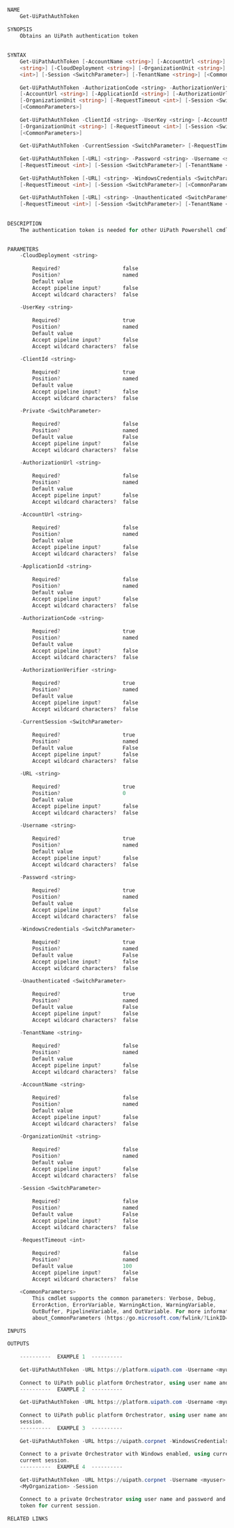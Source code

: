 ﻿```PowerShell

NAME
    Get-UiPathAuthToken
    
SYNOPSIS
    Obtains an UiPath authentication token
    
    
SYNTAX
    Get-UiPathAuthToken [-AccountName <string>] [-AccountUrl <string>] [-ApplicationId <string>] [-AuthorizationUrl 
    <string>] [-CloudDeployment <string>] [-OrganizationUnit <string>] [-Private <SwitchParameter>] [-RequestTimeout 
    <int>] [-Session <SwitchParameter>] [-TenantName <string>] [<CommonParameters>]
    
    Get-UiPathAuthToken -AuthorizationCode <string> -AuthorizationVerifier <string> [-AccountName <string>] 
    [-AccountUrl <string>] [-ApplicationId <string>] [-AuthorizationUrl <string>] [-CloudDeployment <string>] 
    [-OrganizationUnit <string>] [-RequestTimeout <int>] [-Session <SwitchParameter>] [-TenantName <string>] 
    [<CommonParameters>]
    
    Get-UiPathAuthToken -ClientId <string> -UserKey <string> [-AccountName <string>] [-CloudDeployment <string>] 
    [-OrganizationUnit <string>] [-RequestTimeout <int>] [-Session <SwitchParameter>] [-TenantName <string>] 
    [<CommonParameters>]
    
    Get-UiPathAuthToken -CurrentSession <SwitchParameter> [-RequestTimeout <int>] [<CommonParameters>]
    
    Get-UiPathAuthToken [-URL] <string> -Password <string> -Username <string> [-OrganizationUnit <string>] 
    [-RequestTimeout <int>] [-Session <SwitchParameter>] [-TenantName <string>] [<CommonParameters>]
    
    Get-UiPathAuthToken [-URL] <string> -WindowsCredentials <SwitchParameter> [-OrganizationUnit <string>] 
    [-RequestTimeout <int>] [-Session <SwitchParameter>] [<CommonParameters>]
    
    Get-UiPathAuthToken [-URL] <string> -Unauthenticated <SwitchParameter> [-OrganizationUnit <string>] 
    [-RequestTimeout <int>] [-Session <SwitchParameter>] [-TenantName <string>] [<CommonParameters>]
    
    
DESCRIPTION
    The authentication token is needed for other UiPath Powershell cmdlets.
    

PARAMETERS
    -CloudDeployment <string>
        
        Required?                    false
        Position?                    named
        Default value                
        Accept pipeline input?       false
        Accept wildcard characters?  false
        
    -UserKey <string>
        
        Required?                    true
        Position?                    named
        Default value                
        Accept pipeline input?       false
        Accept wildcard characters?  false
        
    -ClientId <string>
        
        Required?                    true
        Position?                    named
        Default value                
        Accept pipeline input?       false
        Accept wildcard characters?  false
        
    -Private <SwitchParameter>
        
        Required?                    false
        Position?                    named
        Default value                False
        Accept pipeline input?       false
        Accept wildcard characters?  false
        
    -AuthorizationUrl <string>
        
        Required?                    false
        Position?                    named
        Default value                
        Accept pipeline input?       false
        Accept wildcard characters?  false
        
    -AccountUrl <string>
        
        Required?                    false
        Position?                    named
        Default value                
        Accept pipeline input?       false
        Accept wildcard characters?  false
        
    -ApplicationId <string>
        
        Required?                    false
        Position?                    named
        Default value                
        Accept pipeline input?       false
        Accept wildcard characters?  false
        
    -AuthorizationCode <string>
        
        Required?                    true
        Position?                    named
        Default value                
        Accept pipeline input?       false
        Accept wildcard characters?  false
        
    -AuthorizationVerifier <string>
        
        Required?                    true
        Position?                    named
        Default value                
        Accept pipeline input?       false
        Accept wildcard characters?  false
        
    -CurrentSession <SwitchParameter>
        
        Required?                    true
        Position?                    named
        Default value                False
        Accept pipeline input?       false
        Accept wildcard characters?  false
        
    -URL <string>
        
        Required?                    true
        Position?                    0
        Default value                
        Accept pipeline input?       false
        Accept wildcard characters?  false
        
    -Username <string>
        
        Required?                    true
        Position?                    named
        Default value                
        Accept pipeline input?       false
        Accept wildcard characters?  false
        
    -Password <string>
        
        Required?                    true
        Position?                    named
        Default value                
        Accept pipeline input?       false
        Accept wildcard characters?  false
        
    -WindowsCredentials <SwitchParameter>
        
        Required?                    true
        Position?                    named
        Default value                False
        Accept pipeline input?       false
        Accept wildcard characters?  false
        
    -Unauthenticated <SwitchParameter>
        
        Required?                    true
        Position?                    named
        Default value                False
        Accept pipeline input?       false
        Accept wildcard characters?  false
        
    -TenantName <string>
        
        Required?                    false
        Position?                    named
        Default value                
        Accept pipeline input?       false
        Accept wildcard characters?  false
        
    -AccountName <string>
        
        Required?                    false
        Position?                    named
        Default value                
        Accept pipeline input?       false
        Accept wildcard characters?  false
        
    -OrganizationUnit <string>
        
        Required?                    false
        Position?                    named
        Default value                
        Accept pipeline input?       false
        Accept wildcard characters?  false
        
    -Session <SwitchParameter>
        
        Required?                    false
        Position?                    named
        Default value                False
        Accept pipeline input?       false
        Accept wildcard characters?  false
        
    -RequestTimeout <int>
        
        Required?                    false
        Position?                    named
        Default value                100
        Accept pipeline input?       false
        Accept wildcard characters?  false
        
    <CommonParameters>
        This cmdlet supports the common parameters: Verbose, Debug,
        ErrorAction, ErrorVariable, WarningAction, WarningVariable,
        OutBuffer, PipelineVariable, and OutVariable. For more information, see 
        about_CommonParameters (https:/go.microsoft.com/fwlink/?LinkID=113216). 
    
INPUTS
    
OUTPUTS
    
    ----------  EXAMPLE 1  ----------
    
    Get-UiPathAuthToken -URL https://platform.uipath.com -Username <myuser> -Password <mypassword>
    
    Connect to UiPath public platform Orchestrator, using user name and password.
    ----------  EXAMPLE 2  ----------
    
    Get-UiPathAuthToken -URL https://platform.uipath.com -Username <myuser> -Password <mypassword> -Session
    
    Connect to UiPath public platform Orchestrator, using user name and password and save the token for the current 
    session.
    ----------  EXAMPLE 3  ----------
    
    Get-UiPathAuthToken -URL https://uipath.corpnet -WindowsCredentials -Session
    
    Connect to a private Orchestrator with Windows enabled, using current Windows credentials and save the token for 
    current session.
    ----------  EXAMPLE 4  ----------
    
    Get-UiPathAuthToken -URL https://uipath.corpnet -Username <myuser> -Password <mypassword> -OrganizationUnit 
    <MyOrganization> -Session
    
    Connect to a private Orchestrator using user name and password and selects a current Organization Unit, saves the 
    token for current session.
    
RELATED LINKS



```
